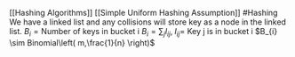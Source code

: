 [[Hashing Algorithms]] [[Simple Uniform Hashing Assumption]]
#Hashing 
We have a linked list and any collisions will store key as a node in the linked list. 
$B_{i} = \text{Number of keys in bucket i}$
$B_{i} = \sum_{j} I_{ij},\; I_{ij} =$ Key j is in bucket i
$B_{i} \sim Binomial\left( m,\frac{1}{n} \right)$



